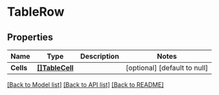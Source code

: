 # TableRow

## Properties
Name | Type | Description | Notes
------------ | ------------- | ------------- | -------------
**Cells** | [**[]TableCell**](TableCell.md) |  | [optional] [default to null]

[[Back to Model list]](../README.md#documentation-for-models) [[Back to API list]](../README.md#documentation-for-api-endpoints) [[Back to README]](../README.md)



